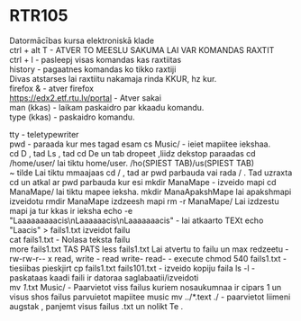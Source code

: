 # RTR105
Datormācības kursa elektroniskā klade   
ctrl + alt T -  ATVER TO MEESLU SAKUMA LAI VAR KOMANDAS RAXTIT  
ctrl + l -  pasleepj visas komandas kas raxtiitas  
history - pagaatnes komandas ko tikko raxtiji  
Divas atstarses lai raxtiitu nakamaja rinda KKUR, hz kur.  
firefox &   - atver firefox  
https://edx2.etf.rtu.lv/portal  -  Atver sakai   
man (kkas) -  laikam paskaidro par kkaadu komandu.  
type (kkas) - paskaidro komandu. 
  
tty   - teletypewriter  
pwd - paraada kur mes tagad esam
cs Music/  - ieiet mapiitee iekshaa.  
cd D  , tad Ls  , tad cd De  un tab dropeet ,liidz dekstop paraadas 
cd /home/user/  lai tiktu home/user.    /ho(SPIEST TAB)/us(SPIEST TAB)  
~ tilde
Lai tiktu mmaajaas   cd /     , tad ar pwd parbauda vai rada  /   .  Tad  uzraxta cd un atkal ar pwd parbauda kur esi
mkdir ManaMape - izveido mapi cd ManaMape/  lai tiktu mapee ieksha.  mkdir ManaApakshMape lai apakshmapi izveidotu
rmdir ManaMape   izdzeesh mapi rm -r ManaMape/       Lai izdzestu mapi ja tur kkas ir ieksha
echo -e "Laaaaaaaaacis\nLaaaaaacis\nLaaaaaaacis" -  lai atkaarto TEXt
echo "Laacis" > fails1.txt   izveidot failu  
cat fails1.txt    - Nolasa teksta failu  
more fails1.txt  TAS PATS
less fails1.txt Lai atvertu to failu un max redzeetu
-rw-rw-r-- x read, write - read write- read- - execute
chmod 540 fails1.txt  - tiesiibas pieskjirt
cp fails1.txt fails101.txt  - izveido kopiju faila 
ls -l - paskataas kaadi faili ir datoraa saglabaatii/izveidoti  
mv *1*.txt Music/    - Paarvietot viss failus kuriem nosaukumnaa ir cipars 1 un visus shos failus parvuietot mapiitee music
mv ../*.text ./     - paarvietot liimeni augstak , panjemt visus failus .txt un nolikt Te . 



 
